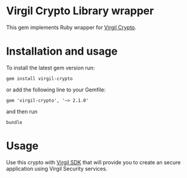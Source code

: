 # Virgil Crypto Library wrapper

This gem implements Ruby wrapper for [Virgil Crypto](https://github.com/VirgilSecurity/virgil-crypto).
# Installation and usage 
To install the latest gem version run:

```
gem install virgil-crypto
```

or add the following line to your Gemfile:

```
gem 'virgil-crypto', '~> 2.1.0'
```

and then run

```
bundle
```

# Usage
Use this crypto with [Virgil SDK](https://github.com/VirgilSecurity/virgil-sdk-ruby) that will provide you to create an secure application using Virgil Security services.
